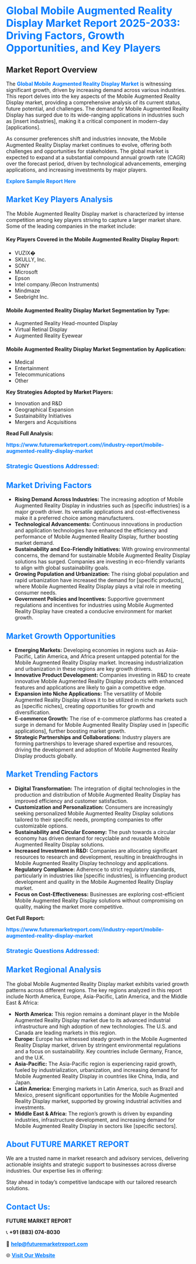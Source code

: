 <h1 style="color: #007BFF;">Global Mobile Augmented Reality Display Market Report 2025-2033: Driving Factors, Growth Opportunities, and Key Players</h1>

<section id="overview">
<h2>Market Report Overview</h2>
<p>The <a href="https://www.futuremarketreport.com//industry-report/mobile-augmented-reality-display-market" style="color: #007BFF; text-decoration: none;"><strong>Global Mobile Augmented Reality Display Market</strong></a> is witnessing significant growth, driven by increasing demand across various industries. This report delves into the key aspects of the Mobile Augmented Reality Display market, providing a comprehensive analysis of its current status, future potential, and challenges. The demand for Mobile Augmented Reality Display has surged due to its wide-ranging applications in industries such as [insert industries], making it a critical component in modern-day [applications].</p>
<p>As consumer preferences shift and industries innovate, the Mobile Augmented Reality Display market continues to evolve, offering both challenges and opportunities for stakeholders. The global market is expected to expand at a substantial compound annual growth rate (CAGR) over the forecast period, driven by technological advancements, emerging applications, and increasing investments by major players.</p>
</section>

<section id="overview">
<p><a href="https://www.futuremarketreport.com//request-sample/reportId=59359" style="color: #007BFF; text-decoration: none;"><strong>Explore Sample Report Here</strong></a></p>
</section>

<section id="key-players">
<h2 style="color: #007BFF;">Market Key Players Analysis</h2>
<p>The Mobile Augmented Reality Display market is characterized by intense competition among key players striving to capture a larger market share. Some of the leading companies in the market include:</p>
<h4>Key Players Covered in the Mobile Augmented Reality Display Report:</h4>
<ul><li>VUZIX�</li><li>SKULLY, Inc.</li><li>SONY</li><li>Microsoft</li><li>Epson</li><li>Intel company.(Recon Instruments)</li><li>Mindmaze</li><li>Seebright Inc.</li></ul>
<h4>Mobile Augmented Reality Display Market Segmentation by Type:</h4>
<ul><li>Augmented Reality Head-mounted Display</li><li>Virtual Retinal Display</li><li>Augmented Reality Eyewear</li></ul>

<h4>Mobile Augmented Reality Display Market Segmentation by Application:</h4>
<ul><li>Medical</li><li>Entertainment</li><li>Telecommunications</li><li>Other</li></ul>
<p><strong>Key Strategies Adopted by Market Players:</strong></p>
<ul>
<li>Innovation and R&D</li>
<li>Geographical Expansion</li>
<li>Sustainability Initiatives</li>
<li>Mergers and Acquisitions</li>
</ul>
</section>

<section>
<p><strong>Read Full Analysis: </strong></p><a href="https://www.futuremarketreport.com//industry-report/mobile-augmented-reality-display-market" style="color: #007BFF; text-decoration: none;"><strong>https://www.futuremarketreport.com//industry-report/mobile-augmented-reality-display-market</strong></a>
<h3 style="color: #007BFF;">Strategic Questions Addressed:</h3>
</section>

<section id="driving-factors">
<h2 style="color: #007BFF;">Market Driving Factors</h2>
<ul>
<li><strong>Rising Demand Across Industries:</strong> The increasing adoption of Mobile Augmented Reality Display in industries such as [specific industries] is a major growth driver. Its versatile applications and cost-effectiveness make it a preferred choice among manufacturers.</li>
<li><strong>Technological Advancements:</strong> Continuous innovations in production and application technologies have enhanced the efficiency and performance of Mobile Augmented Reality Display, further boosting market demand.</li>
<li><strong>Sustainability and Eco-Friendly Initiatives:</strong> With growing environmental concerns, the demand for sustainable Mobile Augmented Reality Display solutions has surged. Companies are investing in eco-friendly variants to align with global sustainability goals.</li>
<li><strong>Growing Population and Urbanization:</strong> The rising global population and rapid urbanization have increased the demand for [specific products], where Mobile Augmented Reality Display plays a vital role in meeting consumer needs.</li>
<li><strong>Government Policies and Incentives:</strong> Supportive government regulations and incentives for industries using Mobile Augmented Reality Display have created a conducive environment for market growth.</li>
</ul>
</section>

<section id="growth-opportunities">
<h2 style="color: #007BFF;">Market Growth Opportunities</h2>
<ul>
<li><strong>Emerging Markets:</strong> Developing economies in regions such as Asia-Pacific, Latin America, and Africa present untapped potential for the Mobile Augmented Reality Display market. Increasing industrialization and urbanization in these regions are key growth drivers.</li>
<li><strong>Innovative Product Development:</strong> Companies investing in R&D to create innovative Mobile Augmented Reality Display products with enhanced features and applications are likely to gain a competitive edge.</li>
<li><strong>Expansion into Niche Applications:</strong> The versatility of Mobile Augmented Reality Display allows it to be utilized in niche markets such as [specific niches], creating opportunities for growth and diversification.</li>
<li><strong>E-commerce Growth:</strong> The rise of e-commerce platforms has created a surge in demand for Mobile Augmented Reality Display used in [specific applications], further boosting market growth.</li>
<li><strong>Strategic Partnerships and Collaborations:</strong> Industry players are forming partnerships to leverage shared expertise and resources, driving the development and adoption of Mobile Augmented Reality Display products globally.</li>
</ul>
</section>

<section id="trending-factors">
<h2 style="color: #007BFF;">Market Trending Factors</h2>
<ul>
<li><strong>Digital Transformation:</strong> The integration of digital technologies in the production and distribution of Mobile Augmented Reality Display has improved efficiency and customer satisfaction.</li>
<li><strong>Customization and Personalization:</strong> Consumers are increasingly seeking personalized Mobile Augmented Reality Display solutions tailored to their specific needs, prompting companies to offer customizable options.</li>
<li><strong>Sustainability and Circular Economy:</strong> The push towards a circular economy has driven demand for recyclable and reusable Mobile Augmented Reality Display solutions.</li>
<li><strong>Increased Investment in R&D:</strong> Companies are allocating significant resources to research and development, resulting in breakthroughs in Mobile Augmented Reality Display technology and applications.</li>
<li><strong>Regulatory Compliance:</strong> Adherence to strict regulatory standards, particularly in industries like [specific industries], is influencing product development and quality in the Mobile Augmented Reality Display market.</li>
<li><strong>Focus on Cost-Effectiveness:</strong> Businesses are exploring cost-efficient Mobile Augmented Reality Display solutions without compromising on quality, making the market more competitive.</li>
</ul>
</section>

<section>
<p><strong>Get Full Report: </strong></p><a href="https://www.futuremarketreport.com//industry-report/mobile-augmented-reality-display-market" style="color: #007BFF; text-decoration: none;"><strong>https://www.futuremarketreport.com//industry-report/mobile-augmented-reality-display-market</strong></a>
<h3 style="color: #007BFF;">Strategic Questions Addressed:</h3>
</section>


<section id="regional-analysis">
<h2 style="color: #007BFF;">Market Regional Analysis</h2>
<p>The global Mobile Augmented Reality Display market exhibits varied growth patterns across different regions. The key regions analyzed in this report include North America, Europe, Asia-Pacific, Latin America, and the Middle East & Africa:</p>
<ul>
<li><strong>North America:</strong> This region remains a dominant player in the Mobile Augmented Reality Display market due to its advanced industrial infrastructure and high adoption of new technologies. The U.S. and Canada are leading markets in this region.</li>
<li><strong>Europe:</strong> Europe has witnessed steady growth in the Mobile Augmented Reality Display market, driven by stringent environmental regulations and a focus on sustainability. Key countries include Germany, France, and the U.K.</li>
<li><strong>Asia-Pacific:</strong> The Asia-Pacific region is experiencing rapid growth, fueled by industrialization, urbanization, and increasing demand for Mobile Augmented Reality Display in countries like China, India, and Japan.</li>
<li><strong>Latin America:</strong> Emerging markets in Latin America, such as Brazil and Mexico, present significant opportunities for the Mobile Augmented Reality Display market, supported by growing industrial activities and investments.</li>
<li><strong>Middle East & Africa:</strong> The region’s growth is driven by expanding industries, infrastructure development, and increasing demand for Mobile Augmented Reality Display in sectors like [specific sectors].</li>
</ul>
</section>

<footer>
<h2 style="color: #007BFF;">About FUTURE MARKET REPORT</h2>
<p>We are a trusted name in market research and advisory services, delivering actionable insights and strategic support to businesses across diverse industries. Our expertise lies in offering:</p>

<p>Stay ahead in today’s competitive landscape with our tailored research solutions.</p>

<h2 style="color: #007BFF;">Contact Us:</h2>
<p><strong>FUTURE MARKET REPORT</strong></p>
<p>📞 <strong>+91 (883) 074-8030</strong></p>
<p>📧 <strong><a href="mailto:help@futuremarketreport.com" style="color: #007BFF;">help@futuremarketreport.com</a></strong></p>
<p>🌐 <strong><a href="https://www.futuremarketreport.com/" style="color: #007BFF;">Visit Our Website</a></strong></p>
</footer>